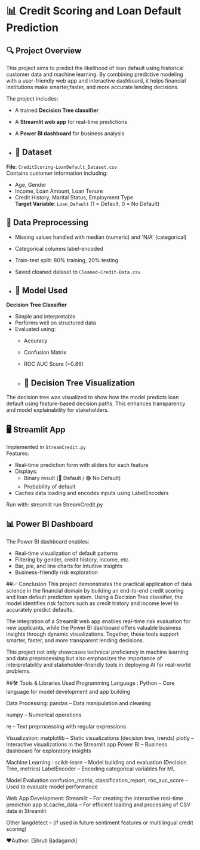 # 📊 Credit Scoring and Loan Default Prediction

## 🔍 Project Overview
This project aims to predict the likelihood of loan default using historical customer data and machine learning.
By combining predictive modeling with a user-friendly web app and interactive dashboard, 
it helps financial institutions make smarter,faster, and more accurate lending decisions.

The project includes:
- A trained **Decision Tree classifier**
- A **Streamlit web app** for real-time predictions
- A **Power BI dashboard** for business analysis

- ## 📁 Dataset
**File**: `CreditScoring-LoanDefault_Dataset.csv`  
Contains customer information including:
- Age, Gender
- Income, Loan Amount, Loan Tenure
- Credit History, Marital Status, Employment Type  
**Target Variable**: `Loan_Default` (1 = Default, 0 = No Default)

## 🔧 Data Preprocessing
- Missing values handled with median (numeric) and 'N/A' (categorical)
- Categorical columns label-encoded
- Train-test split: 80% training, 20% testing
-  Saved cleaned dataset to `Cleaned-Credit-Data.csv`

-  ## 🤖 Model Used
**Decision Tree Classifier**
- Simple and interpretable
- Performs well on structured data
- Evaluated using:
  - Accuracy
  - Confusion Matrix
  - ROC AUC Score (~0.86)
 
  - ## 🌲 Decision Tree Visualization
The decision tree was visualized to show how the model predicts loan default using feature-based decision paths.
This enhances transparency and model explainability for stakeholders.

## 🖥️ Streamlit App

Implemented in `StreamCredit.py`  
Features:
- Real-time prediction form with sliders for each feature
- Displays:
  - Binary result (🔴 Default / 🟢 No Default)
  - Probability of default
- Caches data loading and encodes inputs using LabelEncoders

Run with:
streamlit run StreamCredit.py

## 📊 Power BI Dashboard
The Power BI dashboard enables:
- Real-time visualization of default patterns
- Filtering by gender, credit history, income, etc.
- Bar, pie, and line charts for intuitive insights
- Business-friendly risk exploration

##✅ Conclusion
This project demonstrates the practical application of data science in the financial domain by building an end-to-end credit scoring and loan default prediction system. Using a Decision Tree classifier, the model identifies risk factors such as credit history and income level to accurately predict defaults.

The integration of a Streamlit web app enables real-time risk evaluation for new applicants, while the Power BI dashboard offers valuable business insights through dynamic visualizations. Together, these tools support smarter, faster, and more transparent lending decisions.

This project not only showcases technical proficiency in machine learning and data preprocessing but also emphasizes the importance of interpretability and stakeholder-friendly tools in deploying AI for real-world problems.

##🛠️ Tools & Libraries Used
Programming Language :
Python – Core language for model development and app building

Data Processing:
pandas – Data manipulation and cleaning

numpy – Numerical operations

re – Text preprocessing with regular expressions

Visualization:
matplotlib – Static visualizations (decision tree, trends)
plotly – Interactive visualizations in the Streamlit app
Power BI – Business dashboard for exploratory insights

Machine Learning :
scikit-learn – Model building and evaluation (Decision Tree, metrics)
LabelEncoder – Encoding categorical variables for ML

Model Evaluation
confusion_matrix, classification_report, roc_auc_score – Used to evaluate model performance

Web App Development:
Streamlit – For creating the interactive real-time prediction app
st.cache_data – For efficient loading and processing of CSV data in Streamlit

Other
langdetect – (if used in future sentiment features or multilingual credit scoring)

❤️Author: [Shruti Badagandi]
